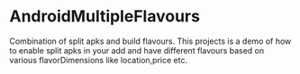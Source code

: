 # AndroidMultipleFlavours
Combination of split apks and build flavours.
This projects is a demo of how to enable split apks in your add and have different flavours based on various 
flavorDimensions like location,price etc.
